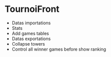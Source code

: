 # TournoiFront
- Datas importations
- Stats
- Add games tables
- Datas exportations
- Collapse towers
- Control all winner games before show ranking